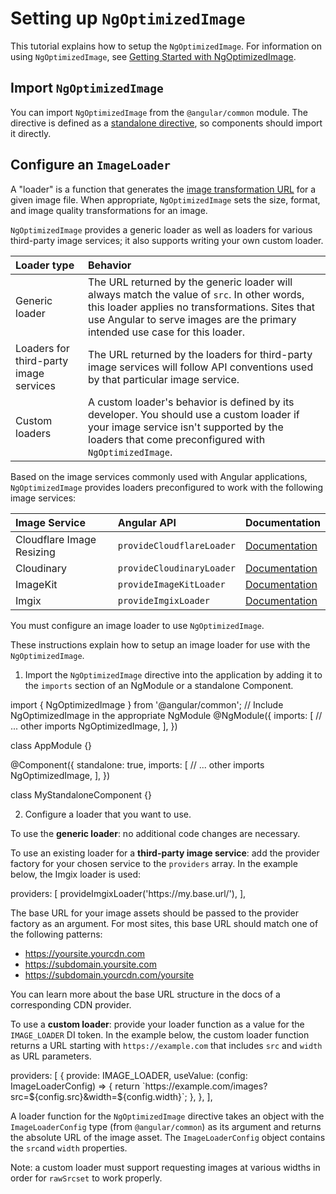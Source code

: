 # Setting up `NgOptimizedImage`

This tutorial explains how to setup the `NgOptimizedImage`. For information on using `NgOptimizedImage`, see [Getting Started with NgOptimizedImage](/guide/image-directive).

## Import `NgOptimizedImage`

You can import `NgOptimizedImage` from the `@angular/common` module. The directive is defined as a [standalone directive](/guide/standalone-components), so components should import it directly.

## Configure an `ImageLoader`

A "loader" is a function that generates the [image transformation URL](https://web.dev/image-cdns/#how-image-cdns-use-urls-to-indicate-optimization-options) for a given image file. When appropriate, `NgOptimizedImage` sets the size, format, and image quality transformations for an image.

`NgOptimizedImage` provides a generic loader as well as loaders for various third-party image services; it also supports writing your own custom loader.

| Loader type| Behavior |
|:--- |:--- |
| Generic loader | The URL returned by the generic loader will always match the value of `src`. In other words, this loader applies no transformations. Sites that use Angular to serve images are the primary intended use case for this loader.|
| Loaders for third-party image services | The URL returned by the loaders for third-party image services will follow API conventions used by that particular image service. |
| Custom loaders | A custom loader's behavior is defined by its developer. You should use a custom loader if your image service isn't supported by the loaders that come preconfigured with `NgOptimizedImage`.|

Based on the image services commonly used with Angular applications, `NgOptimizedImage` provides loaders preconfigured to work with the following image services:

| Image Service | Angular API | Documentation |
|:--- |:--- |:--- |
| Cloudflare Image Resizing | `provideCloudflareLoader` | [Documentation](https://developers.cloudflare.com/images/image-resizing/) |
| Cloudinary | `provideCloudinaryLoader` | [Documentation](https://cloudinary.com/documentation/resizing_and_cropping) |
| ImageKit | `provideImageKitLoader` | [Documentation](https://docs.imagekit.io/) |
| Imgix | `provideImgixLoader` | [Documentation](https://docs.imgix.com/) |

You must configure an image loader to use `NgOptimizedImage`.

These instructions explain how to setup an image loader for use with the `NgOptimizedImage`. 

1. Import the `NgOptimizedImage` directive into the application by adding it to the `imports` section of an NgModule or a standalone Component.

<code-example format="typescript" language="typescript">
import { NgOptimizedImage } from '@angular/common';
// Include NgOptimizedImage in the appropriate NgModule
@NgModule({
  imports: [
    // ... other imports
    NgOptimizedImage,
  ],
})

class AppModule {}
</code-example>

<code-example format="typescript" language="typescript">
@Component({
  standalone: true,
  imports: [
    // ... other imports
    NgOptimizedImage,
  ],
})

class MyStandaloneComponent {}
</code-example>

2. Configure a loader that you want to use.

To use the **generic loader**: no additional code changes are necessary.

To use an existing loader for a **third-party image service**: add the provider factory for your chosen service to the `providers` array. In the example below, the Imgix loader is used:

<code-example format="typescript" language="typescript">
providers: [
  provideImgixLoader('https://my.base.url/'),
],
</code-example>

The base URL for your image assets should be passed to the provider factory as an argument. For most sites, this base URL should match one of the following patterns:

*   https://yoursite.yourcdn.com
*   https://subdomain.yoursite.com
*   https://subdomain.yourcdn.com/yoursite

You can learn more about the base URL structure in the docs of a corresponding CDN provider.

To use a **custom loader**: provide your loader function as a value for the `IMAGE_LOADER` DI token. In the example below, the custom loader function returns a URL starting with `https://example.com` that includes `src` and `width` as URL parameters.

<code-example format="typescript" language="typescript">
providers: [
  {
    provide: IMAGE_LOADER,
    useValue: (config: ImageLoaderConfig) => {
      return `https://example.com/images?src=${config.src}&width=${config.width}`;
    },
  },
],
</code-example>

A loader function for the `NgOptimizedImage` directive takes an object with the `ImageLoaderConfig` type (from `@angular/common`) as its argument and returns the absolute URL of the image asset. The `ImageLoaderConfig` object contains the `src`and `width` properties.

Note: a custom loader must support requesting images at various widths in order for `rawSrcset` to work properly.
